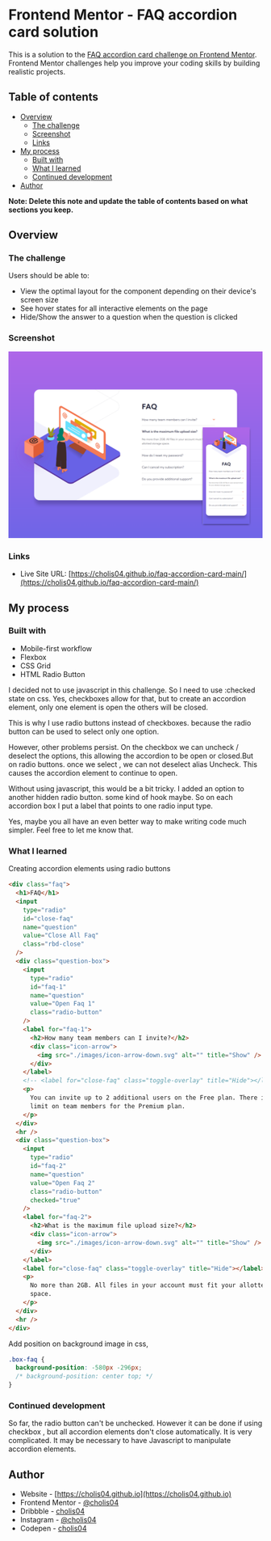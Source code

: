 # Frontend Mentor - FAQ accordion card solution

This is a solution to the [FAQ accordion card challenge on Frontend Mentor](https://www.frontendmentor.io/challenges/faq-accordion-card-XlyjD0Oam). Frontend Mentor challenges help you improve your coding skills by building realistic projects.

## Table of contents

- [Overview](#overview)
  - [The challenge](#the-challenge)
  - [Screenshot](#screenshot)
  - [Links](#links)
- [My process](#my-process)
  - [Built with](#built-with)
  - [What I learned](#what-i-learned)
  - [Continued development](#continued-development)
- [Author](#author)

**Note: Delete this note and update the table of contents based on what sections you keep.**

## Overview

### The challenge

Users should be able to:

- View the optimal layout for the component depending on their device's screen size
- See hover states for all interactive elements on the page
- Hide/Show the answer to a question when the question is clicked

### Screenshot

![Design](./screenshot/web-capture-1.png)

### Links

- Live Site URL: [https://cholis04.github.io/faq-accordion-card-main/](https://cholis04.github.io/faq-accordion-card-main/)

## My process

### Built with

- Mobile-first workflow
- Flexbox
- CSS Grid
- HTML Radio Button

I decided not to use javascript in this challenge. So I need to use :checked state on css. Yes, checkboxes allow for that, but to create an accordion element, only one element is open the others will be closed.

This is why I use radio buttons instead of checkboxes. because the radio button can be used to select only one option.

However, other problems persist. On the checkbox we can uncheck / deselect the options, this allowing the accordion to be open or closed.But on radio buttons. once we select , we can not deselect alias Uncheck. This causes the accordion element to continue to open.

Without using javascript, this would be a bit tricky. I added an option to another hidden radio button. some kind of hook maybe. So on each accordion box I put a label that points to one radio input type.

Yes, maybe you all have an even better way to make writing code much simpler. Feel free to let me know that.

### What I learned

Creating accordion elements using radio buttons

```html
<div class="faq">
  <h1>FAQ</h1>
  <input
    type="radio"
    id="close-faq"
    name="question"
    value="Close All Faq"
    class="rbd-close"
  />
  <div class="question-box">
    <input
      type="radio"
      id="faq-1"
      name="question"
      value="Open Faq 1"
      class="radio-button"
    />
    <label for="faq-1">
      <h2>How many team members can I invite?</h2>
      <div class="icon-arrow">
        <img src="./images/icon-arrow-down.svg" alt="" title="Show" />
      </div>
    </label>
    <!-- <label for="close-faq" class="toggle-overlay" title="Hide"></label> -->
    <p>
      You can invite up to 2 additional users on the Free plan. There is no
      limit on team members for the Premium plan.
    </p>
  </div>
  <hr />
  <div class="question-box">
    <input
      type="radio"
      id="faq-2"
      name="question"
      value="Open Faq 2"
      class="radio-button"
      checked="true"
    />
    <label for="faq-2">
      <h2>What is the maximum file upload size?</h2>
      <div class="icon-arrow">
        <img src="./images/icon-arrow-down.svg" alt="" title="Show" />
      </div>
    </label>
    <label for="close-faq" class="toggle-overlay" title="Hide"></label>
    <p>
      No more than 2GB. All files in your account must fit your allotted storage
      space.
    </p>
  </div>
  <hr />
</div>
```

Add position on background image in css,

```css
.box-faq {
  background-position: -580px -296px;
  /* background-position: center top; */
}
```

### Continued development

So far, the radio button can't be unchecked. However it can be done if using checkbox , but all accordion elements don't close automatically. It is very complicated. It may be necessary to have Javascript to manipulate accordion elements.

## Author

- Website - [https://cholis04.github.io](https://cholis04.github.io)
- Frontend Mentor - [@cholis04](https://www.frontendmentor.io/profile/cholis04)
- Dribbble - [cholis04](https://dribbble.com/cholis04)
- Instagram - [@cholis04](https://instagram.com/cholis04)
- Codepen - [cholis04](https://codepen.io/cholis04)
